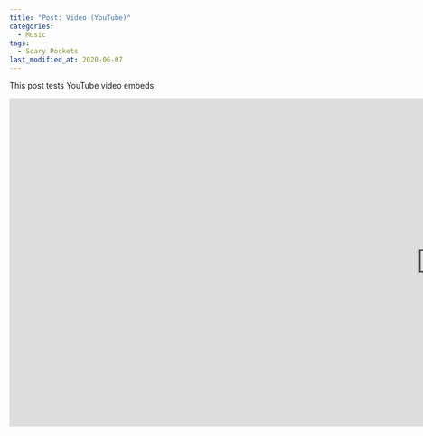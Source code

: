 ```yaml
---
title: "Post: Video (YouTube)"
categories:
  - Music
tags:
  - Scary Pockets
last_modified_at: 2020-06-07
---
```


This post tests YouTube video embeds.

<!-- 21:9 aspect ratio -->
<div class="responsive-embed responsive-embed-21by9">
  <iframe width="1522" height="581" src="https://www.youtube.com/embed/myzNf5kW1kQ" frameborder="0" allow="accelerometer; autoplay; encrypted-media; gyroscope; picture-in-picture" allowfullscreen></iframe>
</div>
